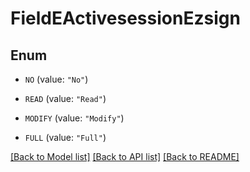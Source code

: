 # FieldEActivesessionEzsign

## Enum


* `NO` (value: `"No"`)

* `READ` (value: `"Read"`)

* `MODIFY` (value: `"Modify"`)

* `FULL` (value: `"Full"`)


[[Back to Model list]](../README.md#documentation-for-models) [[Back to API list]](../README.md#documentation-for-api-endpoints) [[Back to README]](../README.md)


